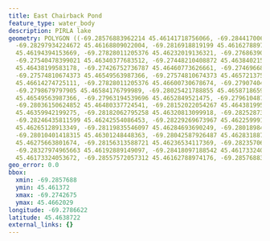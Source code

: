 ```yaml
---
title: East Chairback Pond
feature_type: water_body
description: PIRLA lake
geometry: POLYGON ((-69.28576883962214 45.46141718756066, -69.28441700627896 45.46137203699087,
  -69.28297934224672 45.46168809022004, -69.2816918819199 45.46162788974176, -69.27967486074148
  45.46194394153669, -69.27828011205376 45.46232019136321, -69.27686390569426 45.46274158818797,
  -69.27540478399021 45.46340377683512, -69.27448210408872 45.46384021510011, -69.27452501943323
  45.46438199583178, -69.27426752736787 45.46460773626661, -69.27469668081045 45.4650140667714,
  -69.27574810674373 45.46549563987366, -69.27574810674373 45.46572137584907, -69.27785095861118
  45.46614274725111, -69.27828011205376 45.46600730678674, -69.27907404592169 45.46620294290901,
  -69.2798679797905 45.46584176799989, -69.28025421788855 45.46587186599695, -69.28008255651135
  45.46549563987366, -69.27963194539696 45.4652849521475, -69.27961048772514 45.46486357433354,
  -69.28036150624852 45.46480337724541, -69.28152022054267 45.46438199583178, -69.28167042424808
  45.46359942199275, -69.28182062795258 45.46320813099918, -69.28252873113233 45.46272653835581,
  -69.28246435811599 45.46242554086453, -69.28229269673967 45.46225999155988, -69.28197083165708
  45.46265128913349, -69.28119835546097 45.46284693690249, -69.28018984487221 45.46316298186363,
  -69.28010401418315 45.46301248448363, -69.28042587926487 45.46283188709782, -69.28091940572379
  45.46275663801674, -69.28156313588721 45.46236534117369, -69.28235706975602 45.46191384144185,
  -69.28327974965663 45.46192889149097, -69.28418097188542 45.46173324053672, -69.28467449834433
  45.46173324053672, -69.28557572057312 45.46162788974176, -69.28576883962214 45.46141718756066))
geo_error: 0.0
bbox:
  xmin: -69.2857688
  ymin: 45.461372
  xmax: -69.2742675
  ymax: 45.4662029
longitude: -69.2786622
latitude: 45.4638722
external_links: {}
---
```

